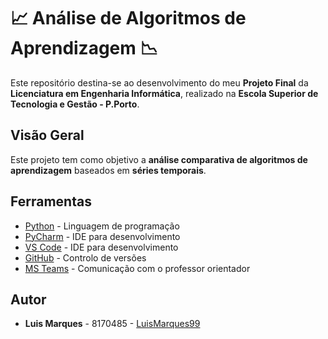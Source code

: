 # :chart_with_upwards_trend: Análise de Algoritmos de Aprendizagem :chart_with_downwards_trend:

Este repositório destina-se ao desenvolvimento do meu **Projeto Final** da **Licenciatura em Engenharia Informática**, realizado na **Escola Superior de Tecnologia e Gestão - P.Porto**.

## Visão Geral

Este projeto tem como objetivo a **análise comparativa de algoritmos de aprendizagem** baseados em **séries temporais**.

## Ferramentas

- [Python](https://www.python.org/) - Linguagem de programação
- [PyCharm](https://www.jetbrains.com/pycharm/) - IDE para desenvolvimento
- [VS Code](https://code.visualstudio.com/) - IDE para desenvolvimento
- [GitHub](https://github.com/) - Controlo de versões
- [MS Teams](https://teams.microsoft.com/) - Comunicação com o professor orientador

## Autor

- **Luis Marques** - 8170485 - [LuisMarques99](https://github.com/LuisMarques99)
